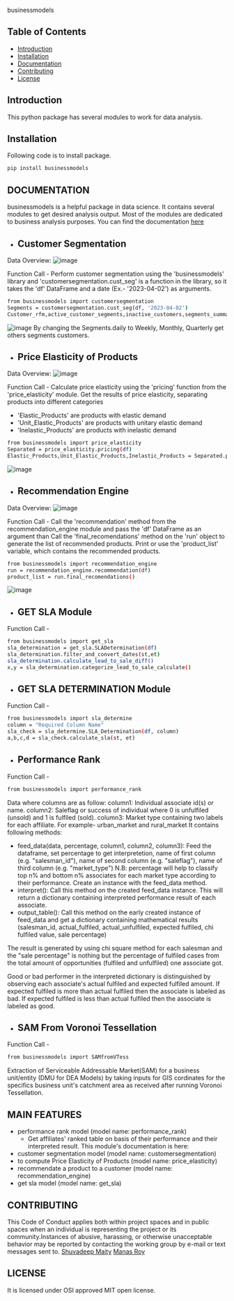 businessmodels

## Table of Contents

- [Introduction](#introduction)
- [Installation](#installation)
- [Documentation](#documentation)
- [Contributing](#contributing)
- [License](#license)

## Introduction

This python package has several modules to work for data analysis. 

## Installation

Following code is to install package.

```bash
pip install businessmodels
```

## DOCUMENTATION
businessmodels is a helpful package in data science. It contains several modules to get desired analysis output. Most of the modules are dedicated to business analysis purposes.
You can find the documentation [here](https://github.com/Business-Brio/businessmodels/tree/main/businessmodels/Documentation)

- ## Customer Segmentation
Data Overview: 
![image](https://github.com/Business-Brio/businessmodels/assets/134270407/35c5e11e-2c94-4fcd-a3f9-f2fbf677e712)

Function Call - 
Perform customer segmentation using the 'businessmodels' library and 'customersegmentation.cust_seg' is a function in the library, so it takes the 'df' DataFrame and a date (Ex.- '2023-04-02') as arguments.

```bash
from businessmodels import customersegmentation
Segments = customersegmentation.cust_seg(df, '2023-04-02')
Customer_rfm,active_customer_segments,inactive_customers,segments_summary = Segments.Daily()
```

![image](https://github.com/Business-Brio/businessmodels/assets/134270407/70701ef1-e1d3-401d-87d4-551453af0484)
By changing the Segments.daily to Weekly, Monthly, Quarterly get others segments customers.

- ## Price Elasticity of Products 
Data Overview: 
![image](https://github.com/Business-Brio/businessmodels/assets/134270407/20fdc5df-17f2-459e-96f8-eace327398a9)

Function Call - 
Calculate price elasticity using the 'pricing' function from the 'price_elasticity' module. Get the results of price elasticity, separating products into different categories
- 'Elastic_Products' are products with elastic demand
- 'Unit_Elastic_Products' are products with unitary elastic demand
- 'Inelastic_Products' are products with inelastic demand

```bash
from businessmodels import price_elasticity
Separated = price_elasticity.pricing(df)
Elastic_Products,Unit_Elastic_Products,Inelastic_Products = Separated.price_elasticity()
```

![image](https://github.com/Business-Brio/businessmodels/assets/134270407/b7d78384-ded1-4488-a587-1125b9687192)

- ## Recommendation Engine
Data Overview: 
![image](https://github.com/Business-Brio/businessmodels/assets/134270407/8e34a3e4-a3d5-4e8a-8f87-c94a52e411b0)

Function Call - 
Call the 'recommendation' method from the recommendation_engine module and pass the 'df' DataFrame as an argument than Call the 'final_recomendations' method on the 'run' object to generate the list of recommended products.
Print or use the 'product_list' variable, which contains the recommended products.

```bash
from businessmodels import recommendation_engine
run = recommendation_engine.recommendation(df)
product_list = run.final_recomendations()
```

![image](https://github.com/Business-Brio/businessmodels/assets/134270407/cb1176df-d1f6-49f2-9e99-c41ef342af7b)

- ## GET SLA Module
Function Call - 
```bash
from businessmodels import get_sla
sla_determination = get_sla.SLADetermination(df)
sla_determination.filter_and_convert_dates(st,et)
sla_determination.calculate_lead_to_sale_diff()
x,y = sla_determination.categorize_lead_to_sale_calculate()
```
- ## GET SLA DETERMINATION Module
Function Call -

```bash
from businessmodels import sla_determine
column = "Required Column Name"
sla_check = sla_determine.SLA_Determination(df, column)
a,b,c,d = sla_check.calculate_sla(st, et)
```

- ## Performance Rank
Function Call -

```bash
from businessmodels import performance_rank
```

Data where columns are as follow: column1: Individual associate id(s) or name. column2: Saleflag or success of individual where 0 is unfulfiled (unsold) and 1 is fulfiled (sold). column3: Market type containing two labels for each affiliate. For example- urban_market and rural_market It contains following methods:

* feed_data(data, percentage, column1, column2, column3): Feed the dataframe, set percentage to get interpretetion, name of first column (e.g. "salesman_id"), name of second column (e.g. "saleflag"), name of third column (e.g. "market_type") N.B: percentage will help to classify top n% and bottom n% associates for each market type according to their performance. Create an instance with the feed_data method.
* interpret(): Call this method on the created feed_data instance. This will return a dictionary containing interpreted performance result of each associate.
* output_table(): Call this method on the early created instance of feed_data and get a dictionary containing mathematical results (salesman_id, actual_fulfiled, actual_unfulfiled, expected fulfiled, chi fulfiled value, sale percentage)

The result is generated by using chi square method for each salesman and the "sale percentage" is nothing but the percentage of fulfiled cases from the total amount of opportunities (fulfiled and unfulfiled) one associate got.

Good or bad performer in the interpreted dictionary is distinguished by observing each associate's actual fulfiled and expected fulfiled amount. If expected fulfiled is more than actual fulfiled then the associate is labeled as bad. If expected fulfiled is less than actual fulfiled then the associate is labeled as good.
- ## SAM From Voronoi Tessellation

Function Call -

```bash
from businessmodels import SAMfromVTess
```
Extraction of Serviceable Addressable Market(SAM) for a business unit/entity (DMU for DEA Models) by taking inputs for GIS cordinates for the specifics business unit's catchment area as received after running Voronoi Tessellation.

## MAIN FEATURES
- performance rank model (model name: performance_rank)
    - Get affiliates' ranked table on basis of their performance and their interpreted result. This module's documentation is here: 
- customer segmentation model (model name: customersegmentation)
- to compute Price Elasticity of Products (model name: price_elasticity)
- recommendate a product to a customer (model name: recommendation_engine)
- get sla model (model name: get_sla)
## CONTRIBUTING
This Code of Conduct applies both within project spaces and in public spaces when an individual is representing the project or its community.Instances of abusive, harassing, or otherwise unacceptable behavior may be reported by contacting the working group by e-mail or text messages sent to.
[Shuvadeep Maity](https://www.linkedin.com/in/shuvadeep-maity/)
[Manas Roy](https://www.linkedin.com/in/manas-roy-ba809515b/)

## LICENSE
It is licensed under OSI approved MIT open license.
